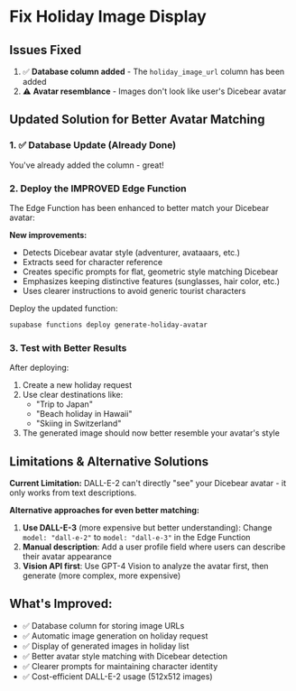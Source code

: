 # Fix Holiday Image Display

## Issues Fixed
1. ✅ **Database column added** - The `holiday_image_url` column has been added
2. ⚠️  **Avatar resemblance** - Images don't look like user's Dicebear avatar

## Updated Solution for Better Avatar Matching

### 1. ✅ Database Update (Already Done)
You've already added the column - great!

### 2. Deploy the IMPROVED Edge Function
The Edge Function has been enhanced to better match your Dicebear avatar:

**New improvements:**
- Detects Dicebear avatar style (adventurer, avataaars, etc.)
- Extracts seed for character reference
- Creates specific prompts for flat, geometric style matching Dicebear
- Emphasizes keeping distinctive features (sunglasses, hair color, etc.)
- Uses clearer instructions to avoid generic tourist characters

Deploy the updated function:
```bash
supabase functions deploy generate-holiday-avatar
```

### 3. Test with Better Results
After deploying:
1. Create a new holiday request
2. Use clear destinations like:
   - "Trip to Japan"
   - "Beach holiday in Hawaii"
   - "Skiing in Switzerland"
3. The generated image should now better resemble your avatar's style

## Limitations & Alternative Solutions

**Current Limitation:** DALL-E-2 can't directly "see" your Dicebear avatar - it only works from text descriptions.

**Alternative approaches for even better matching:**
1. **Use DALL-E-3** (more expensive but better understanding): Change `model: "dall-e-2"` to `model: "dall-e-3"` in the Edge Function
2. **Manual description**: Add a user profile field where users can describe their avatar appearance
3. **Vision API first**: Use GPT-4 Vision to analyze the avatar first, then generate (more complex, more expensive)

## What's Improved:
- ✅ Database column for storing image URLs
- ✅ Automatic image generation on holiday request
- ✅ Display of generated images in holiday list
- ✅ Better avatar style matching with Dicebear detection
- ✅ Clearer prompts for maintaining character identity
- ✅ Cost-efficient DALL-E-2 usage (512x512 images)